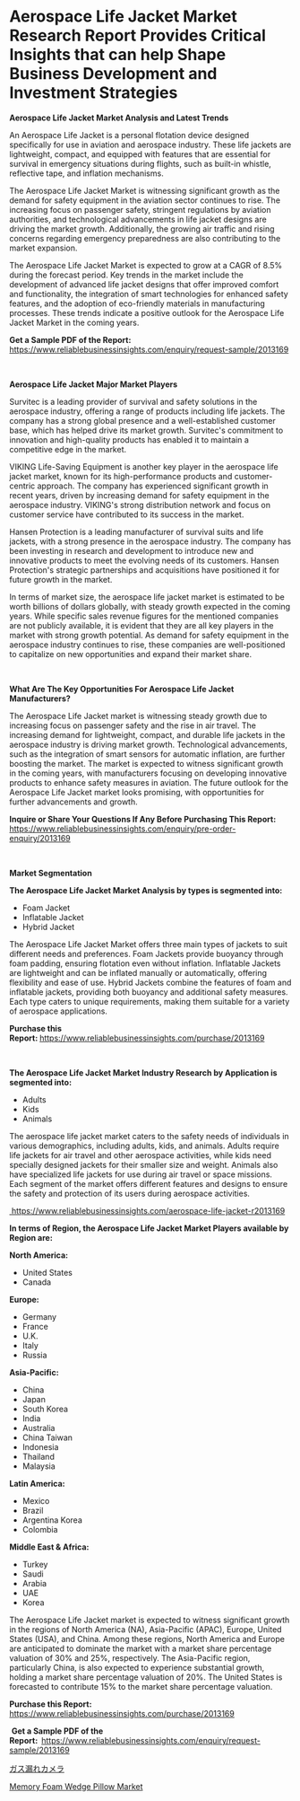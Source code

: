 <p><h1>Aerospace Life Jacket Market Research Report Provides Critical Insights that can help Shape Business Development and Investment Strategies</h1></p><p><strong>Aerospace Life Jacket Market Analysis and Latest Trends</strong></p>
<p><p>An Aerospace Life Jacket is a personal flotation device designed specifically for use in aviation and aerospace industry. These life jackets are lightweight, compact, and equipped with features that are essential for survival in emergency situations during flights, such as built-in whistle, reflective tape, and inflation mechanisms.</p><p>The Aerospace Life Jacket Market is witnessing significant growth as the demand for safety equipment in the aviation sector continues to rise. The increasing focus on passenger safety, stringent regulations by aviation authorities, and technological advancements in life jacket designs are driving the market growth. Additionally, the growing air traffic and rising concerns regarding emergency preparedness are also contributing to the market expansion.</p><p>The Aerospace Life Jacket Market is expected to grow at a CAGR of 8.5% during the forecast period. Key trends in the market include the development of advanced life jacket designs that offer improved comfort and functionality, the integration of smart technologies for enhanced safety features, and the adoption of eco-friendly materials in manufacturing processes. These trends indicate a positive outlook for the Aerospace Life Jacket Market in the coming years.</p></p>
<p><strong>Get a Sample PDF of the Report:&nbsp;</strong> <a href="https://www.reliablebusinessinsights.com/enquiry/request-sample/2013169">https://www.reliablebusinessinsights.com/enquiry/request-sample/2013169</a></p>
<p>&nbsp;</p>
<p><strong>Aerospace Life Jacket Major Market Players</strong></p>
<p><p>Survitec is a leading provider of survival and safety solutions in the aerospace industry, offering a range of products including life jackets. The company has a strong global presence and a well-established customer base, which has helped drive its market growth. Survitec's commitment to innovation and high-quality products has enabled it to maintain a competitive edge in the market.</p><p>VIKING Life-Saving Equipment is another key player in the aerospace life jacket market, known for its high-performance products and customer-centric approach. The company has experienced significant growth in recent years, driven by increasing demand for safety equipment in the aerospace industry. VIKING's strong distribution network and focus on customer service have contributed to its success in the market.</p><p>Hansen Protection is a leading manufacturer of survival suits and life jackets, with a strong presence in the aerospace industry. The company has been investing in research and development to introduce new and innovative products to meet the evolving needs of its customers. Hansen Protection's strategic partnerships and acquisitions have positioned it for future growth in the market.</p><p>In terms of market size, the aerospace life jacket market is estimated to be worth billions of dollars globally, with steady growth expected in the coming years. While specific sales revenue figures for the mentioned companies are not publicly available, it is evident that they are all key players in the market with strong growth potential. As demand for safety equipment in the aerospace industry continues to rise, these companies are well-positioned to capitalize on new opportunities and expand their market share.</p></p>
<p>&nbsp;</p>
<p><strong>What Are The Key Opportunities For Aerospace Life Jacket Manufacturers?</strong></p>
<p><p>The Aerospace Life Jacket market is witnessing steady growth due to increasing focus on passenger safety and the rise in air travel. The increasing demand for lightweight, compact, and durable life jackets in the aerospace industry is driving market growth. Technological advancements, such as the integration of smart sensors for automatic inflation, are further boosting the market. The market is expected to witness significant growth in the coming years, with manufacturers focusing on developing innovative products to enhance safety measures in aviation. The future outlook for the Aerospace Life Jacket market looks promising, with opportunities for further advancements and growth.</p></p>
<p><strong>Inquire or Share Your Questions If Any Before Purchasing This Report:</strong> <a href="https://www.reliablebusinessinsights.com/enquiry/pre-order-enquiry/2013169">https://www.reliablebusinessinsights.com/enquiry/pre-order-enquiry/2013169</a></p>
<p>&nbsp;</p>
<p><strong>Market Segmentation</strong></p>
<p><strong>The Aerospace Life Jacket Market Analysis by types is segmented into:</strong></p>
<p><ul><li>Foam Jacket</li><li>Inflatable Jacket</li><li>Hybrid Jacket</li></ul></p>
<p><p>The Aerospace Life Jacket Market offers three main types of jackets to suit different needs and preferences. Foam Jackets provide buoyancy through foam padding, ensuring flotation even without inflation. Inflatable Jackets are lightweight and can be inflated manually or automatically, offering flexibility and ease of use. Hybrid Jackets combine the features of foam and inflatable jackets, providing both buoyancy and additional safety measures. Each type caters to unique requirements, making them suitable for a variety of aerospace applications.</p></p>
<p><strong>Purchase this Report:&nbsp;</strong><a href="https://www.reliablebusinessinsights.com/purchase/2013169">https://www.reliablebusinessinsights.com/purchase/2013169</a></p>
<p>&nbsp;</p>
<p><strong>The Aerospace Life Jacket Market Industry Research by Application is segmented into:</strong></p>
<p><ul><li>Adults</li><li>Kids</li><li>Animals</li></ul></p>
<p><p>The aerospace life jacket market caters to the safety needs of individuals in various demographics, including adults, kids, and animals. Adults require life jackets for air travel and other aerospace activities, while kids need specially designed jackets for their smaller size and weight. Animals also have specialized life jackets for use during air travel or space missions. Each segment of the market offers different features and designs to ensure the safety and protection of its users during aerospace activities.</p></p>
<p><a href="https://www.reliablebusinessinsights.com/aerospace-life-jacket-r2013169">&nbsp;https://www.reliablebusinessinsights.com/aerospace-life-jacket-r2013169</a></p>
<p><strong>In terms of Region, the Aerospace Life Jacket Market Players available by Region are:</strong></p>
<p>
    <p> <strong> North America: </strong>
        <ul>
            <li>United States</li>
            <li>Canada</li>
        </ul>
        </p> 
    <p> <strong> Europe: </strong>
        <ul>
            <li>Germany</li>
            <li>France</li>
            <li>U.K.</li>
            <li>Italy</li>
            <li>Russia</li>
        </ul>
        </p> 
    <p> <strong> Asia-Pacific: </strong>
        <ul>
            <li>China</li>
            <li>Japan</li>
            <li>South Korea</li>
            <li>India</li>
            <li>Australia</li>
            <li>China Taiwan</li>
            <li>Indonesia</li>
            <li>Thailand</li>
            <li>Malaysia</li>
        </ul>
        </p> 
    <p> <strong> Latin America: </strong>
        <ul>
            <li>Mexico</li>
            <li>Brazil</li>
            <li>Argentina Korea</li>
            <li>Colombia</li>
        </ul>
        </p> 
    <p> <strong> Middle East & Africa: </strong>
        <ul>
            <li>Turkey</li>
            <li>Saudi</li>
            <li>Arabia</li>
            <li>UAE</li>
            <li>Korea</li>
        </ul>
    </p>
    </p>
<p><p>The Aerospace Life Jacket market is expected to witness significant growth in the regions of North America (NA), Asia-Pacific (APAC), Europe, United States (USA), and China. Among these regions, North America and Europe are anticipated to dominate the market with a market share percentage valuation of 30% and 25%, respectively. The Asia-Pacific region, particularly China, is also expected to experience substantial growth, holding a market share percentage valuation of 20%. The United States is forecasted to contribute 15% to the market share percentage valuation.</p></p>
<p><strong>Purchase this Report: </strong><a href="https://www.reliablebusinessinsights.com/purchase/2013169">https://www.reliablebusinessinsights.com/purchase/2013169</a></p>
<p>&nbsp;<strong>Get a Sample PDF of the Report:&nbsp;&nbsp;</strong><a href="https://www.reliablebusinessinsights.com/enquiry/request-sample/2013169">https://www.reliablebusinessinsights.com/enquiry/request-sample/2013169</a></p>
<p><strong></strong></p>
<p><p><a href="https://github.com/oqoeusbvpadwjs08/Market-Research-Report-List-2/blob/main/6966015145936.md">ガス漏れカメラ</a></p><p><a href="https://github.com/cameroneffertz/Market-Research-Report-List-1/blob/main/memory-foam-wedge-pillow-market.md">Memory Foam Wedge Pillow Market</a></p></p>